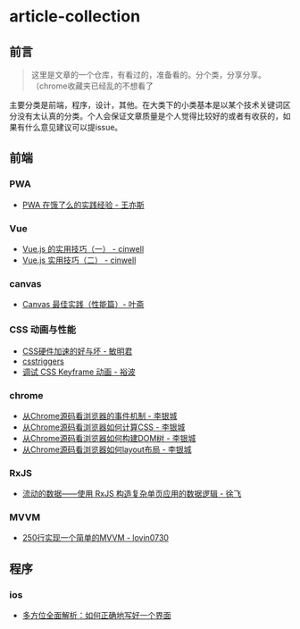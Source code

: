 # article-collection

## 前言
> 这里是文章的一个仓库，有看过的，准备看的。分个类，分享分享。（chrome收藏夹已经乱的不想看了

主要分类是前端，程序，设计，其他。在大类下的小类基本是以某个技术关键词区分没有太认真的分类。个人会保证文章质量是个人觉得比较好的或者有收获的，如果有什么意见建议可以提issue。

## 前端

### PWA

* [PWA 在饿了么的实践经验 - 王亦斯](https://zhuanlan.zhihu.com/p/25800461)

### Vue
* [Vue.js 的实用技巧（一） - cinwell](https://zhuanlan.zhihu.com/p/25589193)
* [Vue.js 实用技巧（二） - cinwell](https://zhuanlan.zhihu.com/p/25623356)

### canvas

* [Canvas 最佳实践（性能篇）- 叶斋](http://taobaofed.org/blog/2016/02/22/canvas-performance/)

### CSS 动画与性能
* [CSS硬件加速的好与坏 - 敏明君](http://efe.baidu.com/blog/hardware-accelerated-css-the-nice-vs-the-naughty/)
* [csstriggers](https://csstriggers.com/)
* [调试 CSS Keyframe 动画 - 裕波](https://www.w3ctech.com/topic/1472)

### chrome
* [从Chrome源码看浏览器的事件机制 - 李银城](https://zhuanlan.zhihu.com/p/25095179)
* [从Chrome源码看浏览器如何计算CSS - 李银城](https://zhuanlan.zhihu.com/p/25380611)
* [从Chrome源码看浏览器如何构建DOM树 - 李银城](https://zhuanlan.zhihu.com/p/24911872)
* [从Chrome源码看浏览器如何layout布局 - 李银城](https://zhuanlan.zhihu.com/p/25445527)

### RxJS
* [流动的数据——使用 RxJS 构造复杂单页应用的数据逻辑 - 徐飞](https://zhuanlan.zhihu.com/p/23305264)

### MVVM
* [250行实现一个简单的MVVM - lovin0730](https://lovin0730.github.io/2016/12/19/simple-mvvm/)

## 程序

### ios

* [多方位全面解析：如何正确地写好一个界面](http://www.cocoachina.com/design/20151225/14789.html)